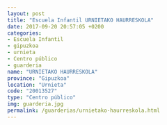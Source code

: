 ```yaml
---
layout: post
title: "Escuela Infantil URNIETAKO HAURRESKOLA"
date: 2017-09-20 20:57:05 +0200
categories:
- Escuela Infantil
- gipuzkoa
- urnieta
- Centro público
- guarderia
name: "URNIETAKO HAURRESKOLA"
province: "Gipuzkoa"
location: "Urnieta"
code: "20013527"
type: "Centro público"
img: guarderia.jpg
permalink: /guarderias/urnietako-haurreskola.html
---
```

